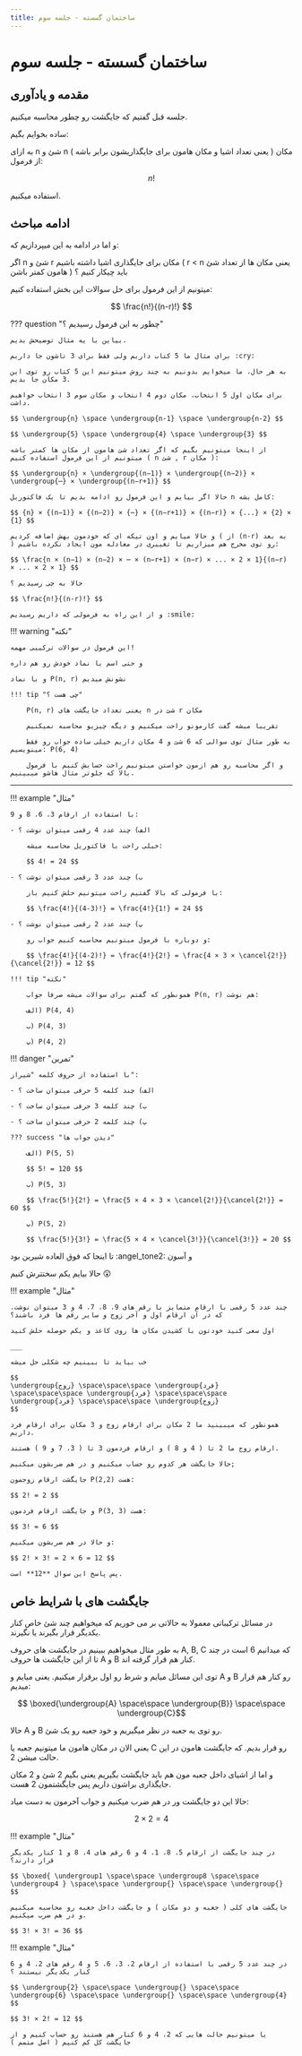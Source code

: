 ```yaml
---
title: ساختمان گسسته - جلسه سوم
---
```

# ساختمان گسسته - جلسه سوم

## مقدمه و یادآوری

جلسه قبل گفتیم که جایگشت رو چطور محاسبه میکنیم.

ساده بخوایم بگیم:

به ازای n شئ و n مکان ( یعنی تعداد اشیا و مکان هامون برای جایگذاریشون برابر باشه ) از فرمول:

$$ n! $$

استفاده میکنیم.

## ادامه مباحث

و اما در ادامه به این میپردازیم که:

اگر n شئ و r مکان برای جایگذاری اشیا داشته باشیم ( r < n یعنی مکان ها از تعداد شئ هامون کمتر باشن ) باید چیکار کنیم ؟

میتونیم از این فرمول برای حل سوالات این بخش استفاده کنیم:

$$
\frac{n!}{(n-r)!}
$$

??? question "چطور به این فرمول رسیدیم ؟"

    بیاین با یه مثال توضیحش بدیم.

    برای مثال ما 5 کتاب داریم ولی فقط برای 3 تاشون جا داریم :cry:

    به هر حال، ما میخوایم بدونیم به چند روش میتونیم این 5 کتاب رو توی این 3 مکان جا بدیم.

    برای مکان اول 5 انتخاب، مکان دوم 4 انتخاب و مکان سوم 3 انتخاب خواهیم داشت.

    $$ \undergroup{n} \space \undergroup{n-1} \space \undergroup{n-2} $$

    $$ \undergroup{5} \space \undergroup{4} \space \undergroup{3} $$

    از اینجا میتونیم بگیم که اگر تعداد شئ هامون از مکان ها کمتر باشه میتونیم از این فرمول استفاده کنیم ( n شئ , r مکان ):

    $$ \undergroup{n} × \undergroup{(n−1)} × \undergroup{(n−2)} × \undergroup{⋯} × \undergroup{(n−r+1)} $$

    حالا اگر بیایم و این فرمول رو ادامه بدیم تا یک فاکتوریل n کامل بشه:

    $$ {n} × {(n−1)} × {(n−2)} × {⋯} × {(n−r+1)} × {(n−r)} × {...} × {2} × {1} $$

    و حالا میایم و اون تیکه ای که خودمون بهش اضافه کردیم ( از (n-r) به بعد ) رو توی مخرج هم میزاریم تا تغییری در معادله مون ایجاد نکرده باشیم:

    $$ \frac{n × (n−1) × (n−2) × ⋯ × (n−r+1) × (n−r) × ... × 2 × 1}{(n−r) × ... × 2 × 1} $$

    حالا به چی رسیدیم ؟

    $$ \frac{n!}{(n-r)!} $$

    و از این راه به فرمولی که داریم رسیدیم :smile:

!!! warning "نکته"

    این فرمول در سوالات ترکیبی مهمه!

    و حتی اسم یا نماد خودش رو هم داره

    و با نماد P(n, r) نشونش میدیم

    !!! tip "چی هست ؟"

        P(n, r) یعنی تعداد جایگشت های n شئ در r مکان

        تقریبا میشه گفت کارمونو راحت میکنیم و دیگه چیزیو محاسبه نمیکنیم

        به طور مثال توی سوالی که 6 شئ و 4 مکان داریم خیلی ساده جواب رو فقط مینویسیم: P(6, 4)

        و اگر محاسبه رو هم ازمون خواستن میتونیم راحت حسابش کنیم با فرمول بالا که جلوتر مثال هاشو میبینیم.

___

!!! example "مثال"

    با استفاده از ارقام 3، 6، 8 و 9:

    - الف) چند عدد 4 رقمی میتوان نوشت ؟

        خیلی راحت با فاکتوریل محاسبه میشه:

        $$ 4! = 24 $$

    - ب) چند عدد 3 رقمی میتوان نوشت ؟

        با فرمولی که بالا گفتیم راحت میتونیم حلش کنیم باز:

        $$ \frac{4!}{(4-3)!} = \frac{4!}{1!} = 24 $$

    - پ) چند عدد 2 رقمی میتوان نوشت ؟

        و دوباره با فرمول میتونیم محاسبه کنیم جواب رو:

        $$ \frac{4!}{(4-2)!} = \frac{4!}{2!} = \frac{4 × 3 × \cancel{2!}}{\cancel{2!}} = 12 $$

    !!! tip "نکته"

        همونطور که گفتم برای سوالات میشه صرفا جواب P(n, r) هم نوشت:

        الف) P(4, 4)

        ب) P(4, 3)

        پ) P(4, 2)

!!! danger "تمرین"

    با استفاده از حروف کلمه "شیراز":

    - الف) چند کلمه 5 حرفی میتوان ساخت ؟

    - ب) چند کلمه 3 حرفی میتوان ساخت ؟

    - پ) چند کلمه 2 حرفی میتوان ساخت ؟

    ??? success "دیدن جواب ها"

        الف) P(5, 5)

        $$ 5! = 120 $$

        ب) P(5, 3)

        $$ \frac{5!}{2!} = \frac{5 × 4 × 3 × \cancel{2!}}{\cancel{2!}} = 60 $$

        پ) P(5, 2)

        $$ \frac{5!}{3!} = \frac{5 × 4 × \cancel{3!}}{\cancel{3!}} = 20 $$

تا اینجا که فوق العاده شیرین بود :angel_tone2: و آسون

حالا بیایم یکم سختترش کنیم :astonished:

!!! example "مثال"

    چند عدد 5 رقمی با ارقام متمایز با رقم های 9، 8، 7، 4 و 3 میتوان نوشت، که در آن ارقام اول و آخر زوج و سایر رقم ها فرد باشند؟

    اول سعی کنید خودتون با کشیدن مکان ها روی کاغذ و یکم حوصله حلش کنید

    ___

    خب بیاید تا ببینیم چه شکلی حل میشه

    $$
    \undergroup{زوج} \space\space\space \undergroup{فرد} \space\space\space \undergroup{فرد} \space\space\space \undergroup{فرد} \space\space\space \undergroup{زوج}
    $$

    همونطور که میبینید ما 2 مکان برای ارقام زوج و 3 مکان برای ارقام فرد داریم.

    ارقام زوج ما 2 تا ( 4 و 8 ) و ارقام فردمون 3 تا ( 3، 7 و 9 ) هستند.

    حالا جایگشت هر کدوم رو حساب میکنیم و در هم ضربشون میکنیم;

    جایگشت ارقام زوجمون P(2,2) هست:

    $$ 2! = 2 $$

    و جایگشت ارقام فردمون P(3, 3) هست:

    $$ 3! = 6 $$

    و حالا در هم ضربشون میکنیم:

    $$ 2! × 3! = 2 × 6 = 12 $$

    پس پاسخ این سوال **12** است.

## جایگشت های با شرایط خاص

در مسائل ترکیباتی معمولا به حالاتی بر می خوریم که میخواهیم چند شئ خاص کنار یکدیگر قرار بگیرند یا نگیرند. 

به طور مثال میخواهیم ببینیم در جایگشت های حروف A, B, C که میدانیم 6 است در چند تا از این جایگشت ها حروف A و B کنار هم قرار گرفته اند.

توی این مسائل میایم و شرط رو اول برقرار میکنیم. یعنی میایم و A و B رو کنار هم قرار میدیم:

$$ \boxed{\undergroup{A} \space\space \undergroup{B}} \space\space \undergroup{C}$$

حالا A و B رو توی یه جعبه در نظر میگیریم و خود جعبه رو یک شئ.

یعنی الان در مکان هامون ما میتونیم جعبه یا C رو قرار بدیم. که جایگشت هامون در این حالت میشن 2.

و اما از اشیای داخل جعبه مون هم باید جایگشت بگیریم یعنی بگیم 2 شئ و 2 مکان جایگذاری براشون داریم پس جایگشتمون 2 هست.

حالا این دو جایگشت ور در هم ضرب میکنیم و جواب آخرمون به دست میاد:

$$ 2 × 2 = 4 $$

!!! example "مثال"

    در چند جایگشت از ارقام 5، 8، 1، 4 و 6 رقم های 4، 8 و 1 کنار یکدیگر قرار دارند؟

    $$ \boxed{ \undergroup1 \space\space \undergroup8 \space\space \undergroup4 } \space\space \undergroup{} \space\space \undergroup{} $$

    جایگشت های کلی ( جعبه و دو مکان ) و جایگشت داخل جعبه رو محاسبه میکنیم و در هم ضرب میکنیم.

    $$ 3! × 3! = 36 $$

!!! example "مثال"

    در چند عدد 5 رقمی با استفاده از ارقام 2، 3، 6، 5 و 4 رقم های 2، 4 و 6 کنار یکدیگر نیستند ؟

    $$ \undergroup{2} \space\space \undergroup{} \space\space \undergroup{6} \space\space \undergroup{} \space\space \undergroup{4} $$

    $$ 3! × 2! = 12 $$

    یا میتونیم حالت هایی که 2، 4 و 6 کنار هم هستند رو حساب کنیم و از جایگشت کل کم کنیم ( اصل متمم )